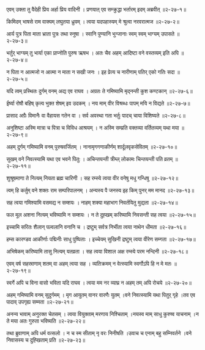 एवम् उक्ता तु वैदेही प्रिय अर्हा प्रिय वादिनी ।
प्रणयात् एव सम्क्रुद्धा भर्तारम् इदम् अब्रवीत् ॥२-२७-१॥

किमिदम् भाषसे राम वाक्यम् लघुतया ध्रुवम् ।
त्वया यदपहास्यम् मे श्रुत्वा नरवरात्मज ॥२-२७-२॥

आर्य पुत्र पिता माता भ्राता पुत्रः तथा स्नुषा ।
स्वानि पुण्यानि भुन्जानाः स्वम् स्वम् भाग्यम् उपासते ॥२-२७-३॥

भर्तुर् भाग्यम् तु भार्या एका प्राप्नोति पुरुष ऋषभ ।
अतः चैव अहम् आदिष्टा वने वस्तव्यम् इति अपि ॥२-२७-४॥

न पिता न आत्मजो न आत्मा न माता न सखी जनः ।
इह प्रेत्य च नारीणाम् पतिर् एको गतिः सदा ॥२-२७-५॥

यदि त्वम् प्रस्थितः दुर्गम् वनम् अद्य एव राघव ।
अग्रतः ते गमिष्यामि मृद्नन्ती कुश कण्टकान् ॥२-२७-६॥

ईर्ष्या रोषौ बहिष् कृत्य भुक्त शेषम् इव उदकम् ।
नय माम् वीर विश्रब्धः पापम् मयि न विद्यते ॥२-२७-७॥

प्रासाद अग्रैः विमानैः वा वैहायस गतेन वा ।
सर्व अवस्था गता भर्तुः पादच् चाया विशिष्यते ॥२-२७-८॥

अनुशिष्टा अस्मि मात्रा च पित्रा च विविध आश्रयम् ।
न अस्मि सम्प्रति वक्तव्या वर्तितव्यम् यथा मया ॥२-२७-९॥

अहम् दुर्गम् गमिष्यामि वनम् पुरुषवर्जितम् ।
नानामृगगणाकीर्णम् शार्दूलवृकसेवितम् ॥२-२७-१०॥

सुखम् वने निवत्स्यामि यथा एव भवने पितुः ।
अचिन्तयन्ती त्रीम्ल् लोकामः चिन्तयन्ती पति व्रतम् ॥२-२७-११॥

शुश्रूषमाणा ते नित्यम् नियता ब्रह्म चारिणी ।
सह रम्स्ये त्वया वीर वनेषु मधु गन्धिषु ॥२-२७-१२॥

त्वम् हि कर्तुम् वने शक्तः राम सम्परिपालनम् ।
अन्यस्य पै जनस्य इह किम् पुनर् मम मानद ॥२-२७-१३॥

सह त्वया गमिश्यामि वसमद्य न सम्शयः ।
नाहम् शक्या महाभाग निवर्तयितु मुद्यता ॥२-२७-१४॥

फल मूल अशना नित्यम् भविष्यामि न सम्शयः ।
न ते दुह्खम् करिष्यामि निवसन्ती सह त्वया ॥२-२७-१५॥

इच्चामि सरितः शैलान् पल्वलानि वनानि च ।
द्रष्टुम् सर्वत्र निर्भीता त्वया नाथेन धीमता ॥२-२७-१६॥

हम्स कारण्डव आकीर्णाः पद्मिनीः साधु पुष्पिताः ।
इच्चेयम् सुखिनी द्रष्टुम् त्वया वीरेण सम्गता ॥२-२७-१७॥

अभिषेकम् करिष्यामि तासु नित्यम् यतव्रता ।
सह त्वया विशाल अक्ष रम्स्ये परम नन्दिनी ॥२-२७-१८॥

एवम् वर्ष सहस्राणाम् शतम् वा अहम् त्वया सह ।
व्यतिक्रमम् न वेत्स्यामि स्वर्गोऽपि हि न मे मतः ॥२-२७-१९॥

स्वर्गे अपि च विना वासो भविता यदि राघव ।
त्वया मम नर व्याघ्र न अहम् तम् अपि रोचये ॥२-२७-२०॥

अहम् गमिष्यामि वनम् सुदुर्गमम् ।
मृग आयुतम् वानर वारणैः युतम् ।वने निवत्स्यामि यथा पितुर् गृहे ।तव एव पादाव् उपगृह्य सम्मता ॥२-२७-२१॥

अनन्य भावाम् अनुरक्त चेतसम् ।
त्वया वियुक्ताम् मरणाय निश्चिताम् ।नयस्व माम् साधु कुरुष्व याचनाम् ।न ते मया अतः गुरुता भविष्यति ॥२-२७-२२॥

तथा ब्रुवाणाम् अपि धर्म वत्सलो ।
न च स्म सीताम् नृ वरः निनीषति ।उवाच च एनाम् बहु सम्निवर्तने ।वने निवासस्य च दुह्खिताम् प्रति ॥२-२७-२३॥

